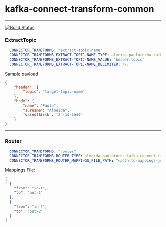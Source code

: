 # kafka-connect-transform-common
---
[![Build Status](https://travis-ci.org/rochapaulo/kafka-connect-transform-commons.svg?branch=master)](https://travis-ci.org/rochapaulo/kafka-connect-transform-commons)

### ExtractTopic
```yaml
  CONNECTOR_TRANSFORMS: "extract-topic-name"
  CONNECTOR_TRANSFORMS_EXTRACT-TOPIC-NAME_TYPE: almeida.paulorocha.kafka.connect.transform.extracttopic.ExtractTopic
  CONNECTOR_TRANSFORMS_EXTRACT-TOPIC-NAME_VALUE: "header.topic"
  CONNECTOR_TRANSFORMS_EXTRACT-TOPIC-NAME_DELIMITER: \\.
``` 

Sample payload
```json
{
    "header": {
        "topic": "target-topic-name"
    },
    "body": {
        "name": "Paulo",
        "surname": "Almeida",
        "dateOfBirth": "24-10-1990"
    }
}
```

---

### Router
```yaml
  CONNECTOR_TRANSFORMS: "router"
  CONNECTOR_TRANSFORMS_ROUTER_TYPE: almeida.paulorocha.kafka.connect.transform.router.Router
  CONNECTOR_TRANSFORMS_ROUTER_MAPPINGS_FILE_PATH: "<path-to-mappings-json>"
``` 

Mappings File:
```json
[
  {
    "from": "in-1",
    "to": "out-1"
  },
  {
    "from": "in-2",
    "to": "out-2"
  }
]
```